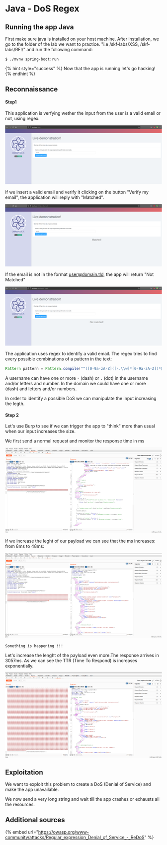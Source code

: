 # Java - DoS Regex

## Running the app Java

First make sure java is installed on your host machine. After installation, we go to the folder of the lab we want to practice. "i.e /skf-labs/XSS, /skf-labs/RFI/" and run the following command:

```
$ ./mvnw spring-boot:run
```

{% hint style="success" %}
Now that the app is running let's go hacking!
{% endhint %}

## Reconnaissance

#### Step1

This application is verfying wether the input from the user is a valid email or not, using regex.

![](../../.gitbook/assets/nodejs/DOS-Regex/1.png)

If we insert a valid email and verify it clicking on the button "Verify my email", the application will reply with "Matched".

![](../../.gitbook/assets/nodejs/DOS-Regex/2.png)

If the email is not in the format user@domain.tld, the app will return "Not Matched"

![](../../.gitbook/assets/nodejs/DOS-Regex/3.png)

The application uses regex to identify a valid email. The regex tries to find every possible combinations of a pattern in the text:

```java
Pattern pattern = Pattern.compile("^([0-9a-zA-Z]([-.\\w]*[0-9a-zA-Z])*@{1}([0-9a-zA-Z][-\\w]*[0-9a-zA-Z]\\.)+[a-zA-Z]{2,9})$", Pattern.CASE_INSENSITIVE);
```

A username can have one or more `-` (dash) or `.` (dot) in the username and/or letters and number. In the domain we could have one or more `-` (dash) and letters and/or numbers.

In order to identify a possible DoS we can manipulate the input increasing the legth.

#### Step 2

Let's use Burp to see if we can trigger the app to "think" more than usual when our input increases the size.

We first send a normal request and monitor the response time in ms

![](../../.gitbook/assets/java/dos-regex/4.png)

If we increase the leght of our payload we can see that the ms increases: from 8ms to 48ms:

![](../../.gitbook/assets/java/dos-regex/5.png)

```
Something is happening !!!
```

Let's increase the lenght of the payload even more.The response arrives in 3057ms. As we can see the TTR (Time To Respond) is increases exponentially.

![](../../.gitbook/assets/java/dos-regex/6.png)

## Exploitation

We want to exploit this problem to create a DoS (Denial of Service) and make the app unavailable.

We now send a very long string and wait till the app crashes or exhausts all the resources.

## Additional sources

{% embed url="https://owasp.org/www-community/attacks/Regular_expression_Denial_of_Service_-_ReDoS" %}
